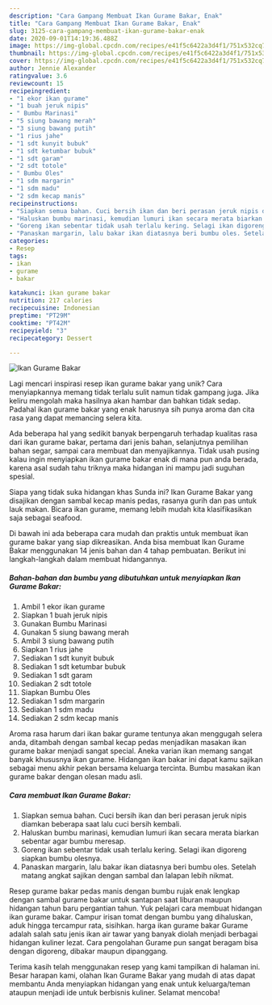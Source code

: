 ```yaml
---
description: "Cara Gampang Membuat Ikan Gurame Bakar, Enak"
title: "Cara Gampang Membuat Ikan Gurame Bakar, Enak"
slug: 3125-cara-gampang-membuat-ikan-gurame-bakar-enak
date: 2020-09-01T14:19:36.488Z
image: https://img-global.cpcdn.com/recipes/e41f5c6422a3d4f1/751x532cq70/ikan-gurame-bakar-foto-resep-utama.jpg
thumbnail: https://img-global.cpcdn.com/recipes/e41f5c6422a3d4f1/751x532cq70/ikan-gurame-bakar-foto-resep-utama.jpg
cover: https://img-global.cpcdn.com/recipes/e41f5c6422a3d4f1/751x532cq70/ikan-gurame-bakar-foto-resep-utama.jpg
author: Jennie Alexander
ratingvalue: 3.6
reviewcount: 15
recipeingredient:
- "1 ekor ikan gurame"
- "1 buah jeruk nipis"
- " Bumbu Marinasi"
- "5 siung bawang merah"
- "3 siung bawang putih"
- "1 rius jahe"
- "1 sdt kunyit bubuk"
- "1 sdt ketumbar bubuk"
- "1 sdt garam"
- "2 sdt totole"
- " Bumbu Oles"
- "1 sdm margarin"
- "1 sdm madu"
- "2 sdm kecap manis"
recipeinstructions:
- "Siapkan semua bahan. Cuci bersih ikan dan beri perasan jeruk nipis diamkan beberapa saat lalu cuci bersih kembali."
- "Haluskan bumbu marinasi, kemudian lumuri ikan secara merata biarkan sebentar agar bumbu meresap."
- "Goreng ikan sebentar tidak usah terlalu kering. Selagi ikan digoreng siapkan bumbu olesnya."
- "Panaskan margarin, lalu bakar ikan diatasnya beri bumbu oles. Setelah matang angkat sajikan dengan sambal dan lalapan lebih nikmat."
categories:
- Resep
tags:
- ikan
- gurame
- bakar

katakunci: ikan gurame bakar 
nutrition: 217 calories
recipecuisine: Indonesian
preptime: "PT29M"
cooktime: "PT42M"
recipeyield: "3"
recipecategory: Dessert

---
```



![Ikan Gurame Bakar](https://img-global.cpcdn.com/recipes/e41f5c6422a3d4f1/751x532cq70/ikan-gurame-bakar-foto-resep-utama.jpg)

Lagi mencari inspirasi resep ikan gurame bakar yang unik? Cara menyiapkannya memang tidak terlalu sulit namun tidak gampang juga. Jika keliru mengolah maka hasilnya akan hambar dan bahkan tidak sedap. Padahal ikan gurame bakar yang enak harusnya sih punya aroma dan cita rasa yang dapat memancing selera kita.

Ada beberapa hal yang sedikit banyak berpengaruh terhadap kualitas rasa dari ikan gurame bakar, pertama dari jenis bahan, selanjutnya pemilihan bahan segar, sampai cara membuat dan menyajikannya. Tidak usah pusing kalau ingin menyiapkan ikan gurame bakar enak di mana pun anda berada, karena asal sudah tahu triknya maka hidangan ini mampu jadi suguhan spesial.

Siapa yang tidak suka hidangan khas Sunda ini? Ikan Gurame Bakar yang disajikan dengan sambal kecap manis pedas, rasanya gurih dan pas untuk lauk makan. Bicara ikan gurame, memang lebih mudah kita klasifikasikan saja sebagai seafood.


Di bawah ini ada beberapa cara mudah dan praktis untuk membuat ikan gurame bakar yang siap dikreasikan. Anda bisa membuat Ikan Gurame Bakar menggunakan 14 jenis bahan dan 4 tahap pembuatan. Berikut ini langkah-langkah dalam membuat hidangannya.

<!--inarticleads1-->

##### Bahan-bahan dan bumbu yang dibutuhkan untuk menyiapkan Ikan Gurame Bakar:

1. Ambil 1 ekor ikan gurame
1. Siapkan 1 buah jeruk nipis
1. Gunakan  Bumbu Marinasi
1. Gunakan 5 siung bawang merah
1. Ambil 3 siung bawang putih
1. Siapkan 1 rius jahe
1. Sediakan 1 sdt kunyit bubuk
1. Sediakan 1 sdt ketumbar bubuk
1. Sediakan 1 sdt garam
1. Sediakan 2 sdt totole
1. Siapkan  Bumbu Oles
1. Sediakan 1 sdm margarin
1. Sediakan 1 sdm madu
1. Sediakan 2 sdm kecap manis


Aroma rasa harum dari ikan bakar gurame tentunya akan menggugah selera anda, ditambah dengan sambal kecap pedas menjadikan masakan ikan gurame bakar menjadi sangat special. Aneka varian ikan memang sangat banyak khususnya ikan gurame. Hidangan ikan bakar ini dapat kamu sajikan sebagai menu akhir pekan bersama keluarga tercinta. Bumbu masakan ikan gurame bakar dengan olesan madu asli. 

<!--inarticleads2-->

##### Cara membuat Ikan Gurame Bakar:

1. Siapkan semua bahan. Cuci bersih ikan dan beri perasan jeruk nipis diamkan beberapa saat lalu cuci bersih kembali.
1. Haluskan bumbu marinasi, kemudian lumuri ikan secara merata biarkan sebentar agar bumbu meresap.
1. Goreng ikan sebentar tidak usah terlalu kering. Selagi ikan digoreng siapkan bumbu olesnya.
1. Panaskan margarin, lalu bakar ikan diatasnya beri bumbu oles. Setelah matang angkat sajikan dengan sambal dan lalapan lebih nikmat.


Resep gurame bakar pedas manis dengan bumbu rujak enak lengkap dengan sambal gurame bakar untuk santapan saat liburan maupun hidangan tahun baru pergantian tahun. Yuk pelajari cara membuat hidangan ikan gurame bakar. Campur irisan tomat dengan bumbu yang dihaluskan, aduk hingga tercampur rata, sisihkan. harga ikan gurame bakar Gurame adalah salah satu jenis ikan air tawar yang banyak diolah menjadi berbagai hidangan kuliner lezat. Cara pengolahan Gurame pun sangat beragam bisa dengan digoreng, dibakar maupun dipanggang. 

Terima kasih telah menggunakan resep yang kami tampilkan di halaman ini. Besar harapan kami, olahan Ikan Gurame Bakar yang mudah di atas dapat membantu Anda menyiapkan hidangan yang enak untuk keluarga/teman ataupun menjadi ide untuk berbisnis kuliner. Selamat mencoba!
